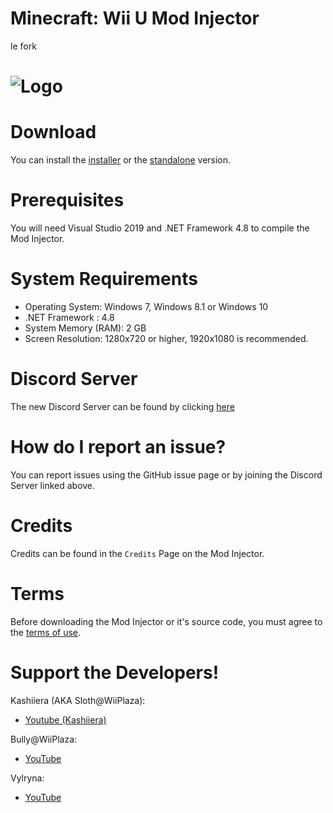 # Minecraft: Wii U Mod Injector
le fork
# ![Logo](Minecraft%20Wii%20U%20Mod%20Injector/Icon.ico)

# Download
You can install the [installer](https://github.com/Kashiiera/Minecraft-Wii-U-Mod-Injector-Installer/releases) or the [standalone](https://github.com/Kashiiera/Minecraft-Wii-U-Mod-Injector/releases) version.

# Prerequisites 
You will need Visual Studio 2019 and .NET Framework 4.8 to compile the Mod Injector.

# System Requirements
* Operating System: Windows 7, Windows 8.1 or Windows 10
* .NET Framework : 4.8
* System Memory (RAM): 2 GB
* Screen Resolution: 1280x720 or higher, 1920x1080 is recommended.

# Discord Server
The new Discord Server can be found by clicking [here](https://discord.gg/jrzZWaDc7a)

# How do I report an issue?
You can report issues using the GitHub issue page or by joining the Discord Server linked above.

# Credits
Credits can be found in the ``Credits`` Page on the Mod Injector.

# Terms
Before downloading the Mod Injector or it's source code, you must agree to the [terms of use](LICENSE.md).

# Support the Developers!

Kashiiera (AKA Sloth@WiiPlaza):
* [Youtube (Kashiiera)](https://www.youtube.com/channel/UCoW_EFIY3kskjV2howbuXvw)

Bully@WiiPlaza:
* [YouTube](https://www.youtube.com/BullyWiiPlaza)

Vylryna:
* [YouTube](https://www.youtube.com/channel/UCfm8aU2z1k8XaJlW2W4MKSA)
